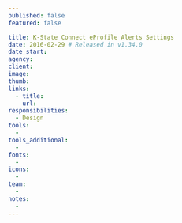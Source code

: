 ```yaml
---
published: false
featured: false

title: K-State Connect eProfile Alerts Settings
date: 2016-02-29 # Released in v1.34.0
date_start:
agency:
client:
image:
thumb:
links:
  - title:
    url:
responsibilities:
  - Design
tools:
  -
tools_additional:
  -
fonts:
  -
icons:
  -
team:
  -
notes:
  -
---
```

